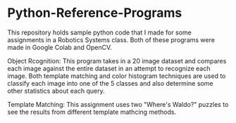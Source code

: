# Python-Reference-Programs

This repository holds sample python code that I made for some assignments in a Robotics Systems class. Both of these programs were made in Google Colab and OpenCV.

Object Rcognition: This program takes in a 20 image dataset and compares each image against the entire dataset in an attempt to recognize each image. Both template matching and color histogram techniques are used to classify each image into one of the 5 classes and also determine some other statistics about each query.

Template Matching: This assignment uses two "Where's Waldo?" puzzles to see the results from different template mathcing methods.
